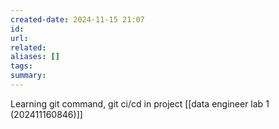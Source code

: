 ```yaml
---
created-date: 2024-11-15 21:07
id: 
url: 
related: 
aliases: []
tags: 
summary:
---
```

Learning git command, git ci/cd in project 
[[data engineer lab 1 (202411160846)]]